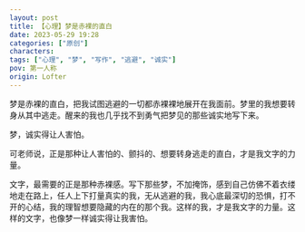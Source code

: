 ```yaml
---
layout: post
title: 【心理】梦是赤裸的直白
date: 2023-05-29 19:28
categories: ["原创"]
characters: 
tags: ["心理", "梦", "写作", "逃避", "诚实"]
pov: 第一人称
origin: Lofter
---
```


梦是赤裸的直白，把我试图逃避的一切都赤裸裸地展开在我面前。梦里的我想要转身从其中逃走。醒来的我也几乎找不到勇气把梦见的那些诚实地写下来。

梦，诚实得让人害怕。

可老师说，正是那种让人害怕的、颤抖的、想要转身逃走的直白，才是我文字的力量。

文字，最需要的正是那种赤裸感。写下那些梦，不加掩饰，感到自己仿佛不着衣缕地走在路上，任人上下打量真实的我，无从逃避的我，我心底最深切的恐惧，打不开的心结，我的理智想要隐藏的内在的那个我。这样的我，才是我文字的力量。这样的文字，也像梦一样诚实得让我害怕。
